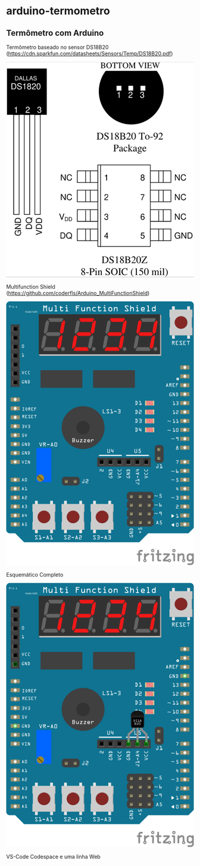 # arduino-termometro
## Termômetro com Arduino

Termômetro baseado no sensor DS18B20 (https://cdn.sparkfun.com/datasheets/Sensors/Temp/DS18B20.pdf)

![DS18B20 pinout](img/DS18B20.png)

Multifunction Shield (https://github.com/coderfls/Arduino_MultiFunctionShield)

![Multifunction Arduino Shield](img/multi_function_shield.png)

Esquemático Completo

![Esquemático com Multifunction shield e DS18B20](img/esquema.png)

VS-Code Codespace
e uma linha Web
